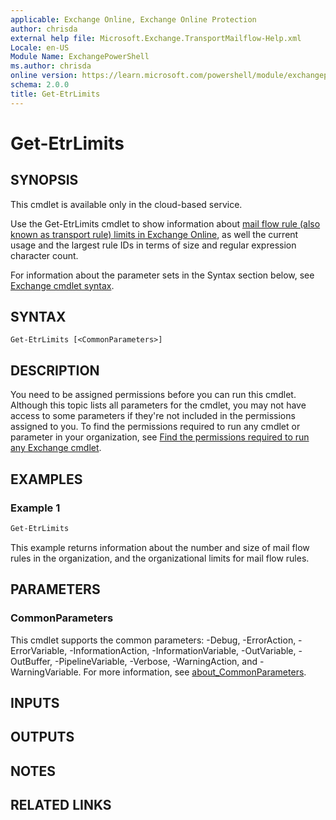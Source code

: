 ```yaml
---
applicable: Exchange Online, Exchange Online Protection
author: chrisda
external help file: Microsoft.Exchange.TransportMailflow-Help.xml
Locale: en-US
Module Name: ExchangePowerShell
ms.author: chrisda
online version: https://learn.microsoft.com/powershell/module/exchangepowershell/get-etrlimits
schema: 2.0.0
title: Get-EtrLimits
---
```


# Get-EtrLimits

## SYNOPSIS
This cmdlet is available only in the cloud-based service.

Use the Get-EtrLimits cmdlet to show information about [mail flow rule (also known as transport rule) limits in Exchange Online](https://learn.microsoft.com/office365/servicedescriptions/exchange-online-service-description/exchange-online-limits#journal-transport-and-inbox-rule-limits), as well the current usage and the largest rule IDs in terms of size and regular expression character count.

For information about the parameter sets in the Syntax section below, see [Exchange cmdlet syntax](https://learn.microsoft.com/powershell/exchange/exchange-cmdlet-syntax).

## SYNTAX

```
Get-EtrLimits [<CommonParameters>]
```

## DESCRIPTION
You need to be assigned permissions before you can run this cmdlet. Although this topic lists all parameters for the cmdlet, you may not have access to some parameters if they're not included in the permissions assigned to you. To find the permissions required to run any cmdlet or parameter in your organization, see [Find the permissions required to run any Exchange cmdlet](https://learn.microsoft.com/powershell/exchange/find-exchange-cmdlet-permissions).

## EXAMPLES

### Example 1
```powershell
Get-EtrLimits
```

This example returns information about the number and size of mail flow rules in the organization, and the organizational limits for mail flow rules.

## PARAMETERS

### CommonParameters
This cmdlet supports the common parameters: -Debug, -ErrorAction, -ErrorVariable, -InformationAction, -InformationVariable, -OutVariable, -OutBuffer, -PipelineVariable, -Verbose, -WarningAction, and -WarningVariable. For more information, see [about_CommonParameters](https://go.microsoft.com/fwlink/p/?LinkID=113216).

## INPUTS

## OUTPUTS

## NOTES

## RELATED LINKS
